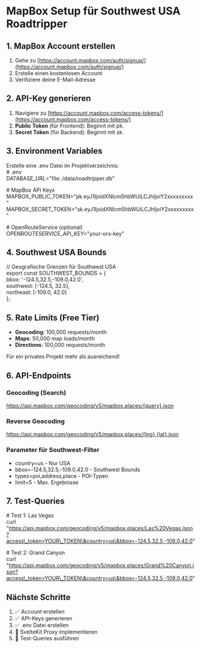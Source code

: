 # **MapBox Setup für Southwest USA Roadtripper**

## **1\. MapBox Account erstellen**

1. Gehe zu [https://account.mapbox.com/auth/signup/](https://account.mapbox.com/auth/signup/)  
2. Erstelle einen kostenlosen Account  
3. Verifiziere deine E-Mail-Adresse

## **2\. API-Key generieren**

1. Navigiere zu [https://account.mapbox.com/access-tokens/](https://account.mapbox.com/access-tokens/)  
2. **Public Token** (für Frontend): Beginnt mit pk.  
3. **Secret Token** (für Backend): Beginnt mit sk.

## **3\. Environment Variables**

Erstelle eine .env Datei im Projektverzeichnis:  
\# .env  
DATABASE\_URL="file:./data/roadtripper.db"

\# MapBox API Keys  
MAPBOX\_PUBLIC\_TOKEN="pk.eyJ1IjoidXNlcm5hbWUiLCJhIjoiY2xxxxxxxxx"  
MAPBOX\_SECRET\_TOKEN="sk.eyJ1IjoidXNlcm5hbWUiLCJhIjoiY2xxxxxxxxx"

\# OpenRouteService (optional)  
OPENROUTESERVICE\_API\_KEY="your-ors-key"

## **4\. Southwest USA Bounds**

// Geografische Grenzen für Southwest USA  
export const SOUTHWEST\_BOUNDS \= {  
  bbox: '-124.5,32.5,-109.0,42.0',  
  southwest: \[-124.5, 32.5\],  
  northeast: \[-109.0, 42.0\]  
};

## **5\. Rate Limits (Free Tier)**

* **Geocoding**: 100,000 requests/month  
* **Maps**: 50,000 map loads/month  
* **Directions**: 100,000 requests/month

Für ein privates Projekt mehr als ausreichend\!

## **6\. API-Endpoints**

### **Geocoding (Search)**

https://api.mapbox.com/geocoding/v5/mapbox.places/{query}.json

### **Reverse Geocoding**

https://api.mapbox.com/geocoding/v5/mapbox.places/{lng},{lat}.json

### **Parameter für Southwest-Filter**

* country=us \- Nur USA  
* bbox=-124.5,32.5,-109.0,42.0 \- Southwest Bounds  
* types=poi,address,place \- POI-Typen  
* limit=5 \- Max. Ergebnisse

## **7\. Test-Queries**

\# Test 1: Las Vegas  
curl "https://api.mapbox.com/geocoding/v5/mapbox.places/Las%20Vegas.json?access\_token=YOUR\_TOKEN\&country=us\&bbox=-124.5,32.5,-109.0,42.0"

\# Test 2: Grand Canyon  
curl "https://api.mapbox.com/geocoding/v5/mapbox.places/Grand%20Canyon.json?access\_token=YOUR\_TOKEN\&country=us\&bbox=-124.5,32.5,-109.0,42.0"

## **Nächste Schritte**

1. ✅ Account erstellen  
2. ✅ API-Keys generieren  
3. ✅ .env Datei erstellen  
4. 🔄 SvelteKit Proxy implementieren  
5. 🔄 Test-Queries ausführen